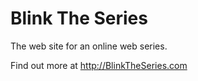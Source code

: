 # Blink The Series

The web site for an online web series. 

Find out more at http://BlinkTheSeries.com